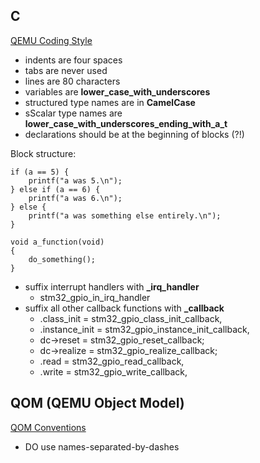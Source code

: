 
## C

[QEMU Coding Style](http://git.qemu-project.org/?p=qemu.git;a=blob_plain;f=CODING_STYLE;hb=HEAD)

- indents are four spaces
- tabs are never used
- lines are 80 characters
- variables are **lower\_case\_with\_underscores**
- structured type names are in **CamelCase**
- sScalar type names are **lower\_case\_with\_underscores\_ending\_with\_a\_t**
- declarations should be at the beginning of blocks (?!)

Block structure:

    if (a == 5) {
        printf("a was 5.\n");
    } else if (a == 6) {
        printf("a was 6.\n");
    } else {
        printf("a was something else entirely.\n");
    }

    void a_function(void)
    {
        do_something();
    }

- suffix interrupt handlers with **\_irq\_handler**
	- stm32\_gpio\_in\_irq\_handler
- suffix all other callback functions with **_callback**
	- .class\_init = stm32\_gpio\_class\_init\_callback,
	- .instance\_init = stm32\_gpio\_instance\_init\_callback,
	- dc->reset = stm32\_gpio\_reset\_callback;
    - dc->realize = stm32\_gpio\_realize\_callback;
	- .read = stm32\_gpio\_read\_callback,
	- .write = stm32\_gpio\_write\_callback,


## QOM (QEMU Object Model)

[QOM Conventions](http://wiki.qemu.org/QOMConventions)

- DO use names-separated-by-dashes

